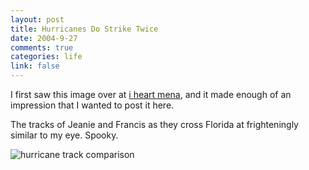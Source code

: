 ```yaml
--- 
layout: post
title: Hurricanes Do Strike Twice
date: 2004-9-27
comments: true
categories: life
link: false
---
```

I first saw this image over at <a href="http://iheartmena.com" title="i <3 mena">i heart mena</a>, and it made enough of an impression that I wanted to post it here.

The tracks of Jeanie and Francis as they cross Florida at frighteningly similar to my eye. Spooky.

<img src="http://zanshin.net/images/jeaniefrancis.gif" alt="hurricane track comparison">
